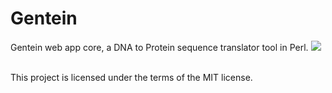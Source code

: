# Gentein
Gentein web app core, a DNA to Protein sequence translator tool in Perl.
![](http://i.imgur.com/msfZ3WR.jpg)

<br />
This project is licensed under the terms of the MIT license.
